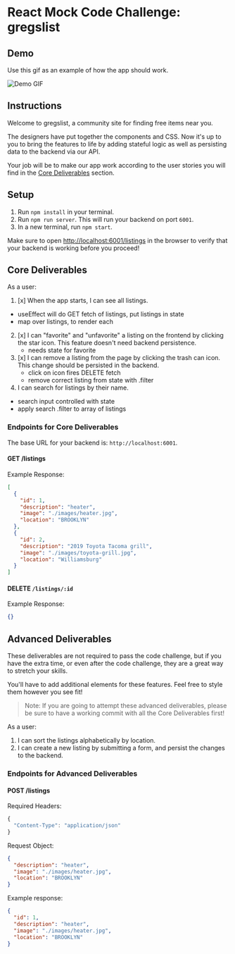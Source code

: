 # React Mock Code Challenge: gregslist

## Demo

Use this gif as an example of how the app should work.

![Demo GIF](https://curriculum-content.s3.amazonaws.com/phase-2/react-hooks-mock-challenge-gregslist/demo.gif)

## Instructions

Welcome to gregslist, a community site for finding free items near you.

The designers have put together the components and CSS. Now it's up to you to
bring the features to life by adding stateful logic as well as persisting data
to the backend via our API.

Your job will be to make our app work according to the user stories you will
find in the [Core Deliverables](#Core-Deliverables) section.

## Setup

1. Run `npm install` in your terminal.
2. Run `npm run server`. This will run your backend on port `6001`.
3. In a new terminal, run `npm start`.

Make sure to open [http://localhost:6001/listings](http://localhost:6001/listings)
in the browser to verify that your backend is working before you proceed!

## Core Deliverables

As a user:

1. [x] When the app starts, I can see all listings.
 - useEffect will do GET fetch of listings, put listings in state
 - map over listings, to render each <ListingCard></ListingCard>
2. [x] I can "favorite" and "unfavorite" a listing on the frontend by clicking the
   star icon. This feature doesn't need backend persistence.
   - <ListingCard> needs state for favorite
3. [x] I can remove a listing from the page by clicking the trash can icon. This
   change should be persisted in the backend.
   - click on icon fires DELETE fetch
   - remove correct listing from state with .filter
4. I can search for listings by their name.
  - search input controlled with state
  - apply search .filter to array of listings

### Endpoints for Core Deliverables

The base URL for your backend is: `http://localhost:6001`.

#### GET /listings

Example Response:

```json
[
  {
    "id": 1,
    "description": "heater",
    "image": "./images/heater.jpg",
    "location": "BROOKLYN"
  },
  {
    "id": 2,
    "description": "2019 Toyota Tacoma grill",
    "image": "./images/toyota-grill.jpg",
    "location": "Williamsburg"
  }
]
```

#### DELETE `/listings/:id`

Example Response:

```json
{}
```

## Advanced Deliverables

These deliverables are not required to pass the code challenge, but if you have
the extra time, or even after the code challenge, they are a great way to
stretch your skills.

You'll have to add additional elements for these features. Feel free to style
them however you see fit!

> Note: If you are going to attempt these advanced deliverables, please be sure
> to have a working commit with all the Core Deliverables first!

As a user:

1. I can sort the listings alphabetically by location.
2. I can create a new listing by submitting a form, and persist the changes to
   the backend.

### Endpoints for Advanced Deliverables

#### POST /listings

Required Headers:

```js
{
  "Content-Type": "application/json"
}
```

Request Object:

```json
{
  "description": "heater",
  "image": "./images/heater.jpg",
  "location": "BROOKLYN"
}
```

Example response:

```json
{
  "id": 1,
  "description": "heater",
  "image": "./images/heater.jpg",
  "location": "BROOKLYN"
}
```
